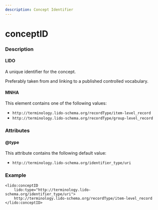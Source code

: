 ```yaml
---
description: Concept Identifier
---
```


# conceptID

### Description

#### LIDO

A unique identifier for the concept.

Preferably taken from and linking to a published controlled vocabulary.

#### MNHA

This element contains one of the following values:

* `http://terminology.lido-schema.org/recordType/item-level_record`
* `http://terminology.lido-schema.org/recordType/group-level_record`

### Attributes

#### @type

This attribute contains the following default value:

* `http://terminology.lido-schema.org/identifier_type/uri`

### Example

```markup
<lido:conceptID
    lido:type="http://terminology.lido-schema.org/identifier_type/uri">
    http://terminology.lido-schema.org/recordType/item-level_record
</lido:conceptID>
```

